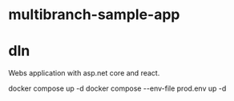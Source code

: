 # multibranch-sample-app
# dln
Webs application with asp.net core and react.


docker compose up -d
docker compose --env-file prod.env up -d

